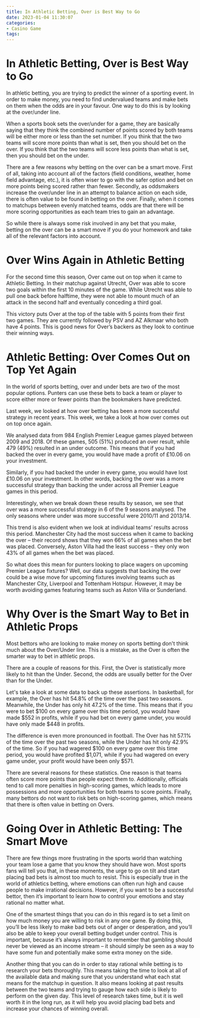 ```yaml
---
title: In Athletic Betting, Over is Best Way to Go
date: 2023-01-04 11:30:07
categories:
- Casino Game
tags:
---
```



#  In Athletic Betting, Over is Best Way to Go

In athletic betting, you are trying to predict the winner of a sporting event. In order to make money, you need to find undervalued teams and make bets on them when the odds are in your favour. One way to do this is by looking at the over/under line.

When a sports book sets the over/under for a game, they are basically saying that they think the combined number of points scored by both teams will be either more or less than the set number. If you think that the two teams will score more points than what is set, then you should bet on the over. If you think that the two teams will score less points than what is set, then you should bet on the under.

There are a few reasons why betting on the over can be a smart move. First of all, taking into account all of the factors (field conditions, weather, home field advantage, etc.), it is often wiser to go with the safer option and bet on more points being scored rather than fewer. Secondly, as oddsmakers increase the over/under line in an attempt to balance action on each side, there is often value to be found in betting on the over. Finally, when it comes to matchups between evenly matched teams, odds are that there will be more scoring opportunities as each team tries to gain an advantage.

So while there is always some risk involved in any bet that you make, betting on the over can be a smart move if you do your homework and take all of the relevant factors into account.

#  Over Wins Again in Athletic Betting

For the second time this season, Over came out on top when it came to Athletic Betting. In their matchup against Utrecht, Over was able to score two goals within the first 10 minutes of the game. While Utrecht was able to pull one back before halftime, they were not able to mount much of an attack in the second half and eventually conceding a third goal.

This victory puts Over at the top of the table with 5 points from their first two games. They are currently followed by PSV and AZ Alkmaar who both have 4 points. This is good news for Over’s backers as they look to continue their winning ways.

#  Athletic Betting: Over Comes Out on Top Yet Again

In the world of sports betting, over and under bets are two of the most popular options. Punters can use these bets to back a team or player to score either more or fewer points than the bookmakers have predicted.

Last week, we looked at how over betting has been a more successful strategy in recent years. This week, we take a look at how over comes out on top once again.

We analysed data from 984 English Premier League games played between 2009 and 2018. Of these games, 505 (51%) produced an over result, while 479 (49%) resulted in an under outcome. This means that if you had backed the over in every game, you would have made a profit of £10.06 on your investment.

Similarly, if you had backed the under in every game, you would have lost £10.06 on your investment. In other words, backing the over was a more successful strategy than backing the under across all Premier League games in this period.

Interestingly, when we break down these results by season, we see that over was a more successful strategy in 6 of the 9 seasons analysed. The only seasons where under was more successful were 2010/11 and 2013/14.

This trend is also evident when we look at individual teams’ results across this period. Manchester City had the most success when it came to backing the over – their record shows that they won 66% of all games when the bet was placed. Conversely, Aston Villa had the least success – they only won 43% of all games when the bet was placed.

So what does this mean for punters looking to place wagers on upcoming Premier League fixtures? Well, our data suggests that backing the over could be a wise move for upcoming fixtures involving teams such as Manchester City, Liverpool and Tottenham Hotspur. However, it may be worth avoiding games featuring teams such as Aston Villa or Sunderland.

#  Why Over is the Smart Way to Bet in Athletic Props

Most bettors who are looking to make money on sports betting don't think much about the Over/Under line. This is a mistake, as the Over is often the smarter way to bet in athletic props.

There are a couple of reasons for this. First, the Over is statistically more likely to hit than the Under. Second, the odds are usually better for the Over than for the Under.

Let's take a look at some data to back up these assertions. In basketball, for example, the Over has hit 54.8% of the time over the past two seasons. Meanwhile, the Under has only hit 47.2% of the time. This means that if you were to bet $100 on every game over this time period, you would have made $552 in profits, while if you had bet on every game under, you would have only made $448 in profits.

The difference is even more pronounced in football. The Over has hit 57.1% of the time over the past two seasons, while the Under has hit only 42.9% of the time. So if you had wagered $100 on every game over this time period, you would have profited $1,071, while if you had wagered on every game under, your profit would have been only $571.

There are several reasons for these statistics. One reason is that teams often score more points than people expect them to. Additionally, officials tend to call more penalties in high-scoring games, which leads to more possessions and more opportunities for both teams to score points. Finally, many bettors do not want to risk bets on high-scoring games, which means that there is often value in betting on Overs.

#  Going Over in Athletic Betting: The Smart Move

There are few things more frustrating in the sports world than watching your team lose a game that you know they should have won. Most sports fans will tell you that, in these moments, the urge to go on tilt and start placing bad bets is almost too much to resist. This is especially true in the world of athletics betting, where emotions can often run high and cause people to make irrational decisions. However, if you want to be a successful bettor, then it’s important to learn how to control your emotions and stay rational no matter what.

One of the smartest things that you can do in this regard is to set a limit on how much money you are willing to risk in any one game. By doing this, you’ll be less likely to make bad bets out of anger or desperation, and you’ll also be able to keep your overall betting budget under control. This is important, because it’s always important to remember that gambling should never be viewed as an income stream – it should simply be seen as a way to have some fun and potentially make some extra money on the side.

Another thing that you can do in order to stay rational while betting is to research your bets thoroughly. This means taking the time to look at all of the available data and making sure that you understand what each stat means for the matchup in question. It also means looking at past results between the two teams and trying to gauge how each side is likely to perform on the given day. This level of research takes time, but it is well worth it in the long run, as it will help you avoid placing bad bets and increase your chances of winning overall.